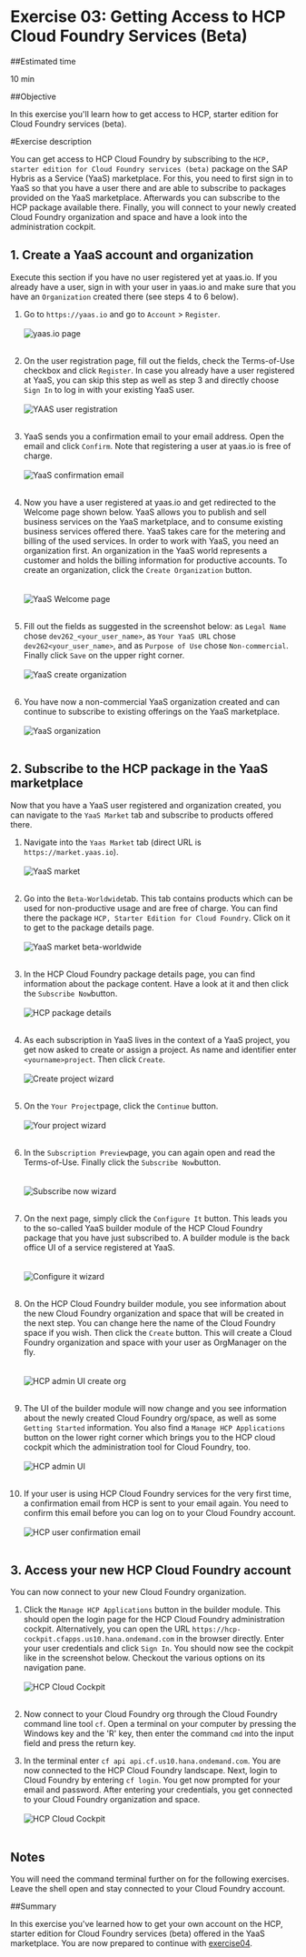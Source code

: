 # Exercise 03: Getting Access to HCP Cloud Foundry Services (Beta)

##Estimated time

10 min

##Objective

In this exercise you'll learn how to get access to HCP, starter edition for Cloud Foundry services (beta).

#Exercise description

You can get access to HCP Cloud Foundry by subscribing to the ```HCP, starter edition for Cloud Foundry services (beta)``` package on  the SAP Hybris as a Service (YaaS) marketplace. For this, you need to first sign in to YaaS so that you have a user there and are able to subscribe to packages provided on the YaaS marketplace. Afterwards you can subscribe to the HCP package available there. Finally, you will connect to your newly created Cloud Foundry organization and space and have a look into the administration cockpit.

## 1. Create a YaaS account and organization  

Execute this section if you have no user registered yet at yaas.io. If you already have a user, sign in with your user in yaas.io and make sure that you have an ```Organization``` created there (see steps 4 to 6 below).  

1. Go to ```https://yaas.io``` and go to ```Account``` > ```Register```.
<br><br>
![yaas.io page](../../img/img03_001.png?raw=true)
<br><br>

2. On the user registration page, fill out the fields, check the Terms-of-Use checkbox and click ```Register```. In case you already have a user registered at YaaS, you can skip this step as well as step 3 and directly choose ```Sign In``` to log in with your existing YaaS user.
<br><br>
![YAAS user registration](../../img/img03_002.png?raw=true)
<br><br>

3. YaaS sends you a confirmation email to your email address. Open the email and click ```Confirm```. Note that registering a user at yaas.io is free of charge.
<br><br>
![YaaS confirmation email](../../img/img03_003.png?raw=true)
<br><br>

4. Now you have a user registered at yaas.io and get redirected to the Welcome page shown below. YaaS allows you to publish and sell business services on the YaaS marketplace, and to consume existing business services offered there. YaaS takes care for the metering and billing of the used services. In order to work with YaaS, you need an organization first. An organization in the YaaS world represents a customer and holds the billing information for productive accounts. To create an organization, click the ```Create Organization``` button.   
<br><br>
![YaaS Welcome page](../../img/img03_004.png?raw=true)
<br><br>

5. Fill out the fields as suggested in the screenshot below: as ```Legal Name``` chose ```dev262_<your_user_name>```, as ```Your YaaS URL``` chose ```dev262<your_user_name>```, and as ```Purpose of Use``` chose ```Non-commercial```. Finally click ```Save``` on the upper right corner.
<br><br>
![YaaS create organization](../../img/img03_005.png?raw=true)
<br><br>

6. You have now a non-commercial YaaS organization created and can continue to subscribe to existing offerings on the YaaS marketplace.
<br><br>
![YaaS organization](../../img/img03_006.png?raw=true)
<br><br>

## 2. Subscribe to the HCP package in the YaaS marketplace

Now that you have a YaaS user registered and organization created, you can navigate to the ```YaaS Market``` tab and subscribe to products offered there.

1. Navigate into the ```Yaas Market``` tab (direct URL is ```https://market.yaas.io```).
<br><br>
![YaaS market](../../img/img03_007.png?raw=true)
<br><br>

2. Go into the ```Beta-Worldwide```tab. This tab contains products which can be used for non-productive usage and are free of charge.
You can find there the package ```HCP, Starter Edition for Cloud Foundry```. Click on it to get to the package details page.
<br><br>
![YaaS market beta-worldwide](../../img/img03_008.png?raw=true)
<br><br>

3. In the HCP Cloud Foundry package details page, you can find information about the package content. Have a look at it and then click the ```Subscribe Now```button.
<br><br>
![HCP package details](../../img/img03_009.png?raw=true)
<br><br>

4. As each subscription in YaaS lives in the context of a YaaS project, you get now asked to create or assign a project. As name and identifier enter ```<yourname>project```. Then click ```Create```.
<br><br>
![Create project wizard](../../img/img03_010.png?raw=true)
<br><br>

5. On the ```Your Project```page, click the ```Continue``` button.
<br><br>
![Your project wizard](../../img/img03_011.png?raw=true)
<br><br>

6. In the ```Subscription Preview```page, you can again open and read the Terms-of-Use. Finally click the ```Subscribe Now```button.   
<br><br>
![Subscribe now wizard](../../img/img03_012.png?raw=true)
<br><br>

7. On the next page, simply click the ```Configure It``` button. This leads you to the so-called YaaS builder module of the HCP Cloud Foundry package that you have just subscribed to. A builder module is the back office UI of a service registered at YaaS.   
<br><br>
![Configure it wizard](../../img/img03_013.png?raw=true)
<br><br>

8. On the HCP Cloud Foundry builder module, you see information about the new Cloud Foundry organization and space that will be created in the next step. You can change here the name of the Cloud Foundry space if you wish. Then click the ```Create``` button. This will  create a Cloud Foundry organization and space with your user as OrgManager on the fly.    
<br><br>
![HCP admin UI create org](../../img/img03_014.png?raw=true)
<br><br>

9. The UI of the builder module will now change and you see information about the newly created Cloud Foundry org/space, as well as some ```Getting Started``` information. You also find a ```Manage HCP Applications``` button on the lower right corner which brings you to the HCP cloud cockpit which the administration tool for Cloud Foundry, too.
<br><br>
![HCP admin UI](../../img/img03_015.png?raw=true)
<br><br>

10. If your user is using HCP Cloud Foundry services for the very first time, a confirmation email from HCP is sent to your email again. You need to confirm this email before you can log on to your Cloud Foundry account.
<br><br>
![HCP user confirmation email](../../img/img03_016.png?raw=true)
<br><br>

## 3. Access your new HCP Cloud Foundry account

You can now connect to your new Cloud Foundry organization.

1. Click the ```Manage HCP Applications``` button in the builder module. This should open the login page for the HCP Cloud Foundry administration cockpit. Alternatively, you can open the URL ```https://hcp-cockpit.cfapps.us10.hana.ondemand.com``` in the browser directly. Enter your user credentials and click ```Sign In```. You should now see the cockpit like in the screenshot below. Checkout the various options on its navigation pane.
<br><br>
![HCP Cloud Cockpit](../../img/img03_017.png?raw=true)
<br><br>

2. Now connect to your Cloud Foundry org through the Cloud Foundry command line tool ```cf```. Open a terminal on your computer by
pressing the Windows key and the 'R' key, then enter the command ```cmd``` into the input field and press the return key.

3. In the terminal enter ```cf api api.cf.us10.hana.ondemand.com```. You are now connected to the HCP Cloud Foundry landscape. Next, login to Cloud Foundry by entering ```cf login```. You get now prompted for your email and password. After entering your credentials, you get connected to your Cloud Foundry organization and space.
<br><br>
![HCP Cloud Cockpit](../../img/img03_018.png?raw=true)
<br><br>

## Notes

You will need the command terminal further on for the following exercises. Leave the shell open and stay connected to your Cloud Foundry account.

##Summary

In this exercise you've learned how to get your own account on the HCP, starter edition for Cloud Foundry services (beta) offered in the YaaS marketplace. You are now prepared to continue with [exercise04](../exercise04).
